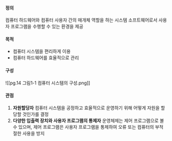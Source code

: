 #### 정의
컴퓨터 하드웨어와 컴퓨터 사용자 간의 매개체 역할을 하는 시스템 소프트웨어로서 사용자 프로그램을 수행할 수 있는 환경을 제공

#### 목적
- 컴퓨터 시스템을 편리하게 이용
- 컴퓨터 하드웨어를 효율적으로 관리

#### 구성
![[pg.14 그림1-1 컴퓨터 시스템의 구성.png]]

#### 관점
1. **자원할당자**
   컴퓨터 시스템을 공정하고 효율적으로 운영하기 위해 어떻게 자원을 할당할 것인가를 결정
2. **다양한 입출력 장치와 사용자 프로그램의 통제자**
   운영체제는 제어 프로그램으로 볼 수 있으며, 제어 프로그램은 사용자 프로그램을 통제하여 오류 또는 컴퓨터의 부적절한 사용을 방지